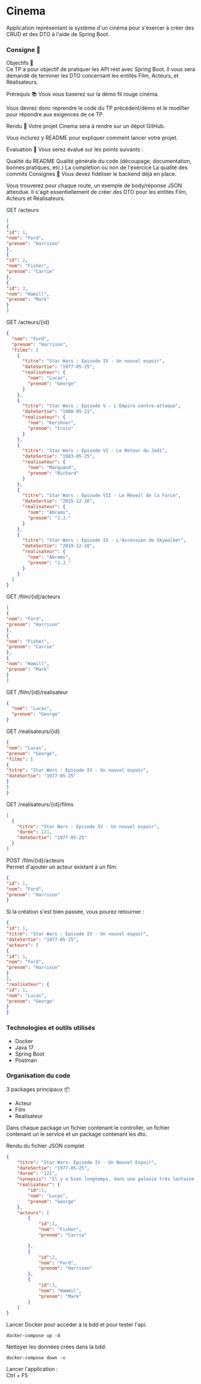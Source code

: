 # Cinema


Application représentant le système d'un cinéma pour s'exercer à créer des CRUD et des DTO à l'aide de Spring Boot.

### Consigne :memo:

Objectifs 🎯 </br>
Ce TP a pour objectif de pratiquer les API rest avec Spring Boot. Il vous sera demandé de terminer les DTO concernant les entités Film, Acteurs, et Réalisateurs.

Prérequis 📚
Vous vous baserez sur la démo fil rouge cinéma.

Vous devrez donc reprendre le code du TP précédent/démo et le modifier pour répondre aux exigences de ce TP.

Rendu 📝
Votre projet Cinema sera à rendre sur un dépot GitHub.

Vous inclurez y README pour expliquer comment lancer votre projet.

Evaluation 🚨
Vous serez évalué sur les points suivants :

Qualité du README
Qualité générale du code (découpage, documentation, bonnes pratiques, etc.)
La complétion ou non de l'exercice
La qualité des commits
Consignes 📝
Vous devez fidéliser le backend déjà en place.

Vous trouverez pour chaque route, un exemple de body/réponse JSON attendue. Il s'agit essentiellement de créer des DTO pour les entités Film, Acteurs et Réalisateurs.


GET /acteurs
````json
[
{
"id": 1,
"nom": "Ford",
"prenom": "Harrison"
},
{
"id": 2,
"nom": "Fisher",
"prenom": "Carrie"
},
{
"id": 3,
"nom": "Hamill",
"prenom": "Mark"
}
]

````

GET /acteurs/{id}

````json
{
  "nom": "Ford",
  "prenom": "Harrison",
  "films": [
    {
      "titre": "Star Wars : Episode IV - Un nouvel espoir",
      "dateSortie": "1977-05-25",
      "realisateur": {
        "nom": "Lucas",
        "prenom": "George"
      }
    },
    {
      "titre": "Star Wars : Episode V - L'Empire contre-attaque",
      "dateSortie": "1980-05-21",
      "realisateur": {
        "nom": "Kershner",
        "prenom": "Irvin"
      }
    },
    {
      "titre": "Star Wars : Episode VI - Le Retour du Jedi",
      "dateSortie": "1983-05-25",
      "realisateur": {
        "nom": "Marquand",
        "prenom": "Richard"
      }
    },
    {
      "titre": "Star Wars : Episode VII - Le Réveil de la Force",
      "dateSortie": "2015-12-16",
      "realisateur": {
        "nom": "Abrams",
        "prenom": "J.J."
      }
    },
    {
      "titre": "Star Wars : Episode IX - L'Ascension de Skywalker",
      "dateSortie": "2019-12-18",
      "realisateur": {
        "nom": "Abrams",
        "prenom": "J.J."
      }
    }
  ]
}
````


GET /film/{id]/acteurs

````json
[
{
"nom": "Ford",
"prenom": "Harrison"
},
{
"nom": "Fisher",
"prenom": "Carrie"
},
{
"nom": "Hamill",
"prenom": "Mark"
}
]

````

GET /film/{id}/realisateur

````json
{
  "nom": "Lucas",
  "prenom": "George"
}

````

GET /realisateurs/{id}

````json
{
"nom": "Lucas",
"prenom": "George",
"films": [
{
"titre": "Star Wars : Episode IV - Un nouvel espoir",
"dateSortie": "1977-05-25"
}
]
}

````

GET /realisateurs/{id}/films

````json
[
  {
    "titre": "Star Wars : Episode IV - Un nouvel espoir",
    "durée": 121,
    "dateSortie": "1977-05-25"
  }
]

````

POST /film/{id}/acteurs </br>
Permet d'ajouter un acteur existant à un film.

````json
{
"id": 1,
"nom": "Ford",
"prenom": "Harrison"
}

````

Si la création s'est bien passée, vous pourez retourner :

````json
{
"id": 1,
"titre": "Star Wars : Episode IV - Un nouvel espoir",
"dateSortie": "1977-05-25",
"acteurs": [
{
"id": 1,
"nom": "Ford",
"prenom": "Harrison"
}
],
"realisateur": {
"id": 1,
"nom": "Lucas",
"prenom": "George"
}
}

````


### Technologies et outils utilisés

- Docker
- Java 17
- Spring Boot
- Postman 

### Organisation du code

3 packages principaux :package:
- Acteur
- Film
- Realisateur

Dans chaque package un fichier contenant le controller, un fichier contenant un le service et un package contenant les dto.



Rendu du fichier JSON complet 

````json
{
    "titre": "Star Wars: Episode IV - Un Nouvel Espoir",
    "dateSortie": "1977-05-25",
    "duree": "121",
    "synopsis": "Il y a bien longtemps, dans une galaxie très lontaine...",
    "realisateur": {
        "id":1,
        "nom": "Lucas",
        "prenom": "George"
    },
    "acteurs": [
        {
            "id":1,
            "nom": "Fisher",
            "prenom": "Carrie"        

        },
        {
            "id":2,
            "nom": "Ford",
            "prenom": "Harrison"
        },
        {
            "id":3,
            "nom": "Hammil",
            "prenom": "Mark"
        }
    ]
}

````

Lancer Docker pour acceder à la bdd et pour tester l'api:
````
docker-compose up -d
````

Nettoyer les données crées dans la bdd:

````
docker-compose down -v
````


Lancer l'application : </br>
Ctrl + F5
